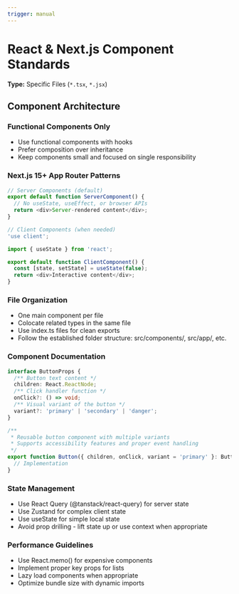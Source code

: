 ```yaml
---
trigger: manual
---
```


# React & Next.js Component Standards

**Type:** Specific Files (`*.tsx`, `*.jsx`)

## Component Architecture

### Functional Components Only

- Use functional components with hooks
- Prefer composition over inheritance
- Keep components small and focused on single responsibility

### Next.js 15+ App Router Patterns

```typescript
// Server Components (default)
export default function ServerComponent() {
  // No useState, useEffect, or browser APIs
  return <div>Server-rendered content</div>;
}

// Client Components (when needed)
'use client';

import { useState } from 'react';

export default function ClientComponent() {
  const [state, setState] = useState(false);
  return <div>Interactive content</div>;
}
```

### File Organization

- One main component per file
- Colocate related types in the same file
- Use index.ts files for clean exports
- Follow the established folder structure: src/components/, src/app/, etc.

### Component Documentation

```typescript
interface ButtonProps {
  /** Button text content */
  children: React.ReactNode;
  /** Click handler function */
  onClick?: () => void;
  /** Visual variant of the button */
  variant?: 'primary' | 'secondary' | 'danger';
}

/**
 * Reusable button component with multiple variants
 * Supports accessibility features and proper event handling
 */
export function Button({ children, onClick, variant = 'primary' }: ButtonProps) {
  // Implementation
}
```

### State Management

- Use React Query (@tanstack/react-query) for server state
- Use Zustand for complex client state
- Use useState for simple local state
- Avoid prop drilling - lift state up or use context when appropriate

### Performance Guidelines

- Use React.memo() for expensive components
- Implement proper key props for lists
- Lazy load components when appropriate
- Optimize bundle size with dynamic imports
